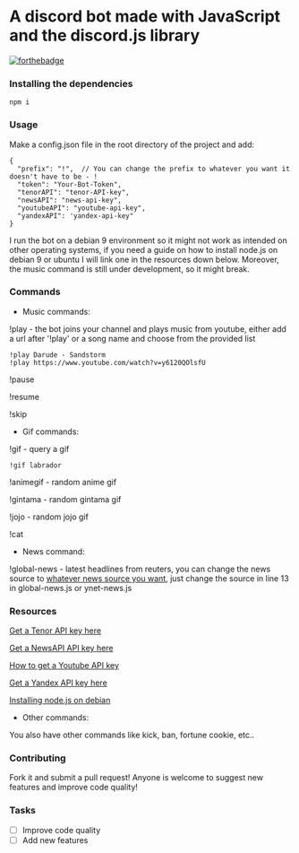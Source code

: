 # A discord bot made with JavaScript and the discord.js library

[![forthebadge](https://forthebadge.com/images/badges/made-with-javascript.svg)](https://forthebadge.com)

### Installing the dependencies

`npm i`

### Usage

Make a config.json file in the root directory of the project and add:

```
{
  "prefix": "!",  // You can change the prefix to whatever you want it doesn't have to be - !
  "token": "Your-Bot-Token",
  "tenorAPI": "tenor-API-key",
  "newsAPI": "news-api-key",
  "youtubeAPI": "youtube-api-key",
  "yandexAPI": 'yandex-api-key"
}
```

I run the bot on a debian 9 environment so it might not work as intended on other operating systems, if you need a guide on how to install node.js on debian 9 or ubuntu I will link one in the resources down below. Moreover, the music command is still under development, so it might break.

### Commands

- Music commands:

!play - the bot joins your channel and plays music from youtube, either add a url after '!play' or a song name and choose from the provided list

```
!play Darude - Sandstorm
!play https://www.youtube.com/watch?v=y6120QOlsfU
```

!pause

!resume

!skip

- Gif commands:

!gif - query a gif

```
!gif labrador
```

!animegif - random anime gif

!gintama - random gintama gif

!jojo - random jojo gif

!cat

- News command:

!global-news - latest headlines from reuters, you can change the news source to [whatever news source you want](https://newsapi.org/sources), just change the source in line 13 in global-news.js or ynet-news.js

### Resources

[Get a Tenor API key here](https://tenor.com/developer/keyregistration)

[Get a NewsAPI API key here](https://newsapi.org/)

[How to get a Youtube API key](https://developers.google.com/youtube/v3/getting-started)

[Get a Yandex API key here](https://translate.yandex.com/developers/keys)

[Installing node.js on debian](https://www.digitalocean.com/community/tutorials/how-to-set-up-a-node-js-application-for-production-on-debian-9)

- Other commands:

You also have other commands like kick, ban, fortune cookie, etc..

### Contributing

Fork it and submit a pull request!
Anyone is welcome to suggest new features and improve code quality!

### Tasks

- [ ] Improve code quality
- [ ] Add new features
